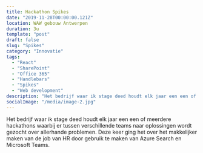 ```yaml
---
title: Hackathon Spikes
date: "2019-11-28T00:00:00.121Z"
location: WAW gebouw Antwerpen
duration: 3u
template: "post"
draft: false
slug: "Spikes"
category: "Innovatie"
tags:
  - "React"
  - "SharePoint"
  - "Office 365"
  - "Handlebars"
  - "Spikes"
  - "Web development"
description: "Het bedrijf waar ik stage deed houdt elk jaar een een of meerdere hackathons ..."
socialImage: "/media/image-2.jpg"
---
```


<!-- ![Ida](/media/portfolio/ida.png) -->

Het bedrijf waar ik stage deed houdt elk jaar een een of meerdere hackathons waarbij er tussen verschillende teams naar oplossingen wordt gezocht over allerhande problemen. Deze keer ging het over het makkelijker maken van de job van HR door gebruik te maken van Azure Search en Microsoft Teams.
